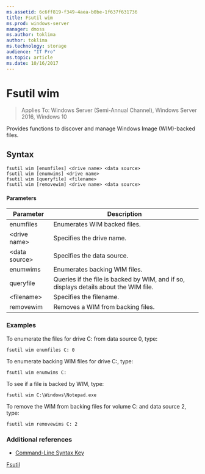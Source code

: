 ```yaml
---
ms.assetid: 6c6ff819-f349-4aea-b0be-1f637f631736
title: Fsutil wim
ms.prod: windows-server
manager: dmoss
ms.author: toklima
author: toklima
ms.technology: storage
audience: "IT Pro"
ms.topic: article
ms.date: 10/16/2017
---
```

# Fsutil wim
>Applies To: Windows Server (Semi-Annual Channel), Windows Server 2016, Windows 10

Provides functions to discover and manage Windows Image (WIM)-backed files.

## Syntax

```
fsutil wim [enumfiles] <drive name> <data source>
fsutil wim [enumwims] <drive name>
fsutil wim [queryfile] <filename>
fsutil wim [removewim] <drive name> <data source>
```

#### Parameters

|Parameter|Description|
|-------------|---------------|
|enumfiles|Enumerates WIM backed files.|
|\<drive name>|Specifies the drive name.|
|\<data source>|Specifies the data source.|
|enumwims|Enumerates backing WIM files.|
|queryfile|Queries if the file is backed by WIM, and if so, displays details about the WIM file.|
|\<filename>|Specifies the filename.|
|removewim|Removes a WIM from backing files.|




### Examples

To enumerate the files for drive C: from data source 0, type:

```
fsutil wim enumfiles C: 0
```

To enumerate backing WIM files for drive C:, type:

```
fsutil wim enumwims C:
```

To see if a file is backed by WIM, type:

```
fsutil wim C:\Windows\Notepad.exe
```

To remove the WIM from backing files for volume C: and data source 2, type:

```
fsutil wim removewims C: 2
```

### Additional references
- [Command-Line Syntax Key](command-line-syntax-key.md)

[Fsutil](Fsutil.md)